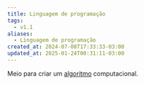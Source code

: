 ```yaml
---
title: Linguagem de programação
tags:
  - v1.1
aliases:
  - Linguagem de programação
created_at: 2024-07-08T17:33:33-03:00
updated_at: 2025-01-24T00:31:11-03:00
---
```


Meio para criar um [algoritmo](content/atomos/2024/07/12/Algoritmo.md) computacional.